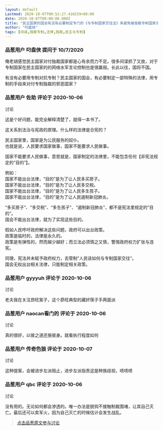 ```yaml
---
layout: default
Lastmod: 2020-10-07T00:52:27.410159+00:00
date: 2020-10-07T00:00:00.000Z
title: "民主国家的国会有没有必要制定专门的《与专制国家交往法》来避免被独裁专制国家渗透以及导致利益损失？"
author: "叼盘侠"
tags: [间谍,独裁专制,法律,独裁,民主与专制]
---
```



### 品葱用户 **叼盘侠** 提问于 10/7/2020
    
俺老胡感觉民主国家对付独裁国家都是心有余而力不足。很多间谍抓了又放，对于专制国家在民主国家的的网络水军言论控制也是很羸弱。长此以往，国将不国。  
  
有没有必要用专制对抗专制？民主国家的国会，有必要制定一部特殊的法律，用专制的手段来对付专制独裁的邪恶国家？
    
                

### 品葱用户 **佐助** 评论于 2020-10-06
讨论

        
这是个好问题，能完全解释清楚了，就得一本书了。  
  
这关系到法治与宪政的原理。什么样的法律是合宪的？  
  
民主国家里，国家是为公民服务的奴仆。  
也就是说，人民要求国家做事，国家不能要求人民做事。  
  
国家不能要求人民做事，意思就是，国家制定的法律里，不能包含任何【非宪法规定的“目的”】。  
  
例如：  
国家不能出台法律，“目的”是为了让人民多买房子。  
国家不能出台法律，“目的”是为了让人民多交税。  
国家不能出台法律，“目的”是为了让人民多生孩子。  
国家不能出台法律，“目的”是为了让人民遏制新冠肺炎。  
  
“多买房子”、“多交税”、“多生孩子”、“遏制新冠肺炎”，都不是宪法里规定的“目的”。  
国会不能出台法律，就为了实现这些目的。  
  
假如人民呼吁政府解决这些问题，政府可以出台政策。  
政策是临时的，法律是永久的。  
政策是有弹性的，然而越少越好；而立法必须慎之又慎，警惕政府权力扩张与违宪。  
  
同理，宪法并未赋予政府权力，去管制“人民该如何与专制国家交往”。  
国会无权出台相关法律，只能制定相关政策。
        
                

### 品葱用户 **gyyyuh** 评论于 2020-10-06
讨论

        
老夫我在关注昂旺案子，这个昴旺典型的藏奸筷子手两面派
        
                

### 品葱用户 **naocan看门的** 评论于 2020-10-06
讨论

        
真的很好，以彼之道还施彼身。就看执行程度如何
        
                

### 品葱用户 **传奇色狼** 评论于 2020-10-07
讨论

        
这种提案，会被进步左派阻止，进步左派指责这是种族歧视，啧啧啧
        
                

### 品葱用户 **qbc** 评论于 2020-10-06
讨论

        
没有用的。无论如何都会渗透的。唯一办法是脱钩不接触制裁围堵，让其自己灭亡。最后还可以卖军火，因为自己灭亡的时候估计会发生战乱。
        
                





> [点击品葱原文参与讨论](https://pincong.rocks/question/31850)

